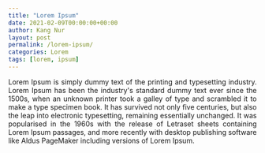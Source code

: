 ```yaml
---
title: "Lorem Ipsum"
date: 2021-02-09T00:00:00+00:00
author: Kang Nur
layout: post
permalink: /lorem-ipsum/
categories: Lorem
tags: [lorem, ipsum]
---
```

<div style="text-align: justify"> Lorem Ipsum is simply dummy text of the printing and typesetting industry. Lorem Ipsum has been the industry's standard dummy text ever since the 1500s, when an unknown printer took a galley of type and scrambled it to make a type specimen book. It has survived not only five centuries, but also the leap into electronic typesetting, remaining essentially unchanged. It was popularised in the 1960s with the release of Letraset sheets containing Lorem Ipsum passages, and more recently with desktop publishing software like Aldus PageMaker including versions of Lorem Ipsum. </div>